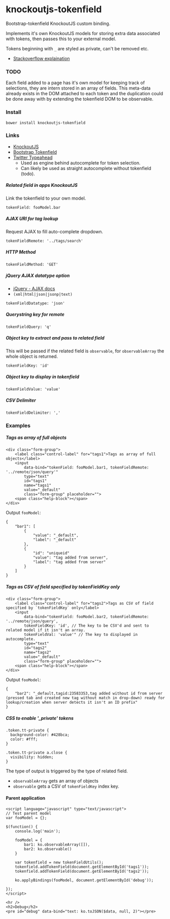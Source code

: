 knockoutjs-tokenfield
=====================

Bootstrap-tokenfield KnockoutJS custom binding.

Implements it's own KnockoutJS models for storing extra data associated with tokens, then passes this to your external model.

Tokens beginning with `_` are styled as private, can't be removed etc.

* [Stackoverflow explaination](http://stackoverflow.com/a/24946651/2438830)

### TODO ###

Each field added to a page has it's own model for keeping track of selections, they are intern stored in an array of fields. This meta-data already exists in the DOM attached to each token and the duplication could be done away with by extending the tokenfield DOM to be observable.

### Install ###

`bower install knockoutjs-tokenfield`

### Links ###

* [KnockoutJS](http://knockoutjs.com/)
* [Bootstrap Tokenfield](http://sliptree.github.io/bootstrap-tokenfield/)
* [Twitter Typeahead](https://twitter.github.io/typeahead.js/)
    + Used as engine behind autocomplete for token selection.
    + Can likely be used as straight autocomplete without tokenfield (todo).

##### Related field in apps KnockoutJS #####
Link the tokenfield to your own model.

`tokenField: fooModel.bar`

##### AJAX URI for tag lookup #####
Request AJAX to fill auto-complete dropdown.

`tokenFieldRemote: '../tags/search'`

##### HTTP Method #####
`tokenFieldMethod: 'GET'`

##### jQuery AJAX datatype option #####
* [jQuery - AJAX docs](http://api.jquery.com/jquery.ajax/)
* `(xml|html|json|jsonp|text)`

`tokenFieldDatatype: 'json'`

##### Querystring key for remote #####
`tokenFieldQuery: 'q'`

##### Object key to extract and pass to related field #####
This will be passed if the related field is `observable`, for `observableArray` the whole object is returned.

`tokenFieldKey: 'id'`

##### Object key to display in tokenfield #####
`tokenFieldValue: 'value'`

##### CSV Delimiter #####
`tokenFieldDelimiter: ','`

### Examples ###

##### Tags as array of full objects #####
```
<div class="form-group">
	<label class="control-label" for="tags1">Tags as array of full objects</label>
	<input 
		data-bind="tokenField: fooModel.bar1, tokenFieldRemote: '../remote/json/query'" 
		type="text" 
		id="tags1" 
		name="tags1" 
		value="_default" 
		class="form-group" placeholder="">
	<span class="help-block"></span>
</div>
```
Output `fooModel`:
```
{
	"bar1": [
		{
			"value": "_default",
			"label": "_default"
		},
		{
			"id": "uniqueid"
			"value": "tag added from server",
			"label": "tag added from server"
		}
	]
}
```

##### Tags as CSV of field specified by tokenFieldKey only #####
```
<div class="form-group">
	<label class="control-label" for="tags2">Tags as CSV of field specified by `tokenFieldKey` only</label>
	<input 
		data-bind="tokenField: fooModel.bar2, tokenFieldRemote: '../remote/json/query', 
		tokenFieldKey: 'id', // The key to be CSV'd and sent to related model if it isn't an array.
		tokenFieldVal: 'value'" // The key to displayed in autocomplete.
		type="text" 
		id="tags2" 
		name="tags2" 
		value="_default" 
		class="form-group" placeholder="">
	<span class="help-block"></span>
</div>
```
Output `fooModel`:
```
{
	"bar2": "_default,tagid:23583353,tag added without id from server (pressed tab and created new tag without match in drop-down) ready for lookup/creation when server detects it isn't an ID prefix"
}
```

##### CSS to enable '_private' tokens #####
```
.token.tt-private {
  background-color: #428bca;
  color: #fff;
}

.token.tt-private a.close {
  visibility: hidden;
}
```

The type of output is triggered by the type of related field.

* `observableArray` gets an array of objects
* `observable` gets a CSV of `tokenFieldKey` index key.

#### Parent application ####
```
<script language="javascript" type="text/javascript">
// Test parent model
var fooModel = {};

$(function() {
	console.log('main');

	fooModel = {
		bar1: ko.observableArray([]),
		bar2: ko.observable()
	}

	var tokenfield = new tokenFieldUtils();
	tokenfield.addTokenField(document.getElementById('tags1'));
	tokenfield.addTokenField(document.getElementById('tags2'));

	ko.applyBindings(fooModel, document.getElementById('debug'));

});
</script>

<hr />
<h2>Debug</h2>
<pre id="debug" data-bind="text: ko.toJSON($data, null, 2)"></pre>
```
